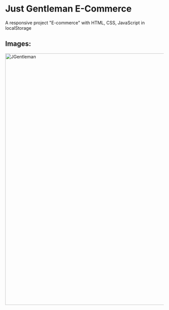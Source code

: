# Just Gentleman E-Commerce
A responsive project "E-commerce" with HTML, CSS, JavaScript in localStorage
## Images:
<img width="800" alt="JGentleman" src="https://github.com/JoZhang06/J-E-Commerce/assets/123129983/4aa2024d-cafc-4084-8df3-77d904a182a5">

